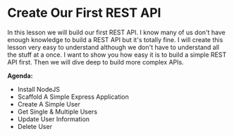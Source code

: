 # Create Our First REST API

In this lesson we will build our first REST API. I know many of us don't have enough knowledge to build a REST API but it's totally fine. I will create this lesson very easy to understand although we don't have to understand all the stuff at a once. I want to show you how easy it is to build a simple REST API first. Then we will dive deep to build more complex APIs.

**Agenda:**

-   Install NodeJS
-   Scaffold A Simple Express Application
-   Create A Simple User
-   Get Single & Multiple Users
-   Update User Information
-   Delete User
